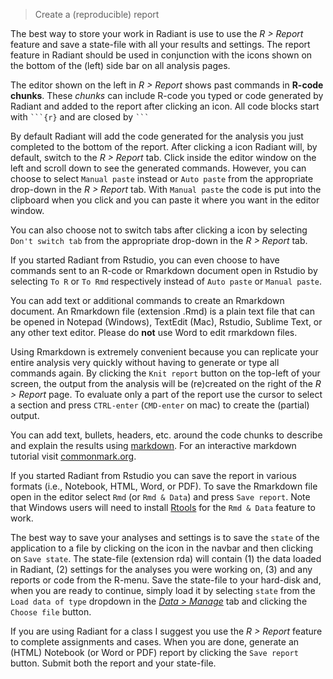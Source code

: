 > Create a (reproducible) report

The best way to store your work in Radiant is use to use the _R > Report_ feature and save a state-file with all your results and settings. The report feature in Radiant should be used in conjunction with the <i title='Report results' class='fa fa-edit'></i> icons shown on the bottom of the (left) side bar on all analysis pages.

The editor shown on the left in _R > Report_ shows past commands in **R-code chunks**. These _chunks_ can include R-code you typed or code generated by Radiant and added to the report after clicking an <i title='Report results' class='fa fa-edit'></i> icon. All code blocks start with ```` ```{r} ```` and are closed by ```` ``` ````

By default Radiant will add the code generated for the analysis you just completed to the bottom of the report. After clicking a <i title='Report results' class='fa fa-edit'></i> icon Radiant will, by default, switch to the _R > Report_ tab. Click inside the editor window on the left and scroll down to see the generated commands. However, you can choose to select `Manual paste` instead or `Auto paste` from the appropriate drop-down in the _R > Report_ tab. With `Manual paste` the code is put into the clipboard when you click <i title='Report results' class='fa fa-edit'></i> and you can paste it where you want in the editor window.

You can also choose not to switch tabs after clicking  a <i title='Report results' class='fa fa-edit'></i> icon by selecting `Don't switch tab` from the appropriate drop-down in the _R > Report_ tab.

If you started Radiant from Rstudio, you can even choose to have commands sent to an R-code or Rmarkdown document open in Rstudio by selecting `To R` or `To Rmd` respectively instead of `Auto paste` or `Manual paste`.

You can add text or additional commands to create an Rmarkdown document. An Rmarkdown file (extension .Rmd) is a plain text file that can be opened in Notepad (Windows), TextEdit (Mac), Rstudio, Sublime Text, or any other text editor. Please do **not** use Word to edit rmarkdown files.

Using Rmarkdown is extremely convenient because you can replicate your entire analysis very quickly without having to generate or type all commands again. By clicking the `Knit report` button on the top-left of your screen, the output from the analysis will be (re)created on the right of the _R > Report_ page. To evaluate only a part of the report use the cursor to select a section and press `CTRL-enter` (`CMD-enter` on mac) to create the (partial) output.

You can add text, bullets, headers, etc. around the code chunks to describe and explain the results using <a href="http://rmarkdown.rstudio.com/authoring_pandoc_markdown.html" target="_blank">markdown</a>. For an interactive markdown tutorial visit <a href="http://commonmark.org/help/" target="_blank">commonmark.org</a>.

If you started Radiant from Rstudio you can save the report in various formats (i.e., Notebook, HTML, Word, or PDF). To save the Rmarkdown file open in the editor select `Rmd` (or `Rmd & Data`) and press `Save report`. Note that Windows users will need to  install <a href="https://cran.r-project.org/bin/windows/Rtools/Rtools34.exe" target="_blank">Rtools</a> for the `Rmd & Data` feature to work.

The best way to save your analyses and settings is to save the `state` of the application to a file by clicking on the <i title='Save' class='fa fa-save'></i> icon in the navbar and then clicking on `Save state`. The state-file (extension rda) will contain (1) the data loaded in Radiant, (2) settings for the analyses you were working on, (3) and any reports or code from the R-menu. Save the state-file to your hard-disk and, when you are ready to continue, simply load it by selecting `state` from the `Load data of type` dropdown in the <a href="https://radiant-rstats.github.io/docs/data/manage.html" target="_blank">_Data > Manage_</a> tab and clicking the `Choose file` button.

If you are using Radiant for a class I suggest you use the _R > Report_ feature to complete assignments and cases. When you are done, generate an (HTML) Notebook (or Word or PDF) report by clicking the `Save report` button. Submit both the report and your state-file.
